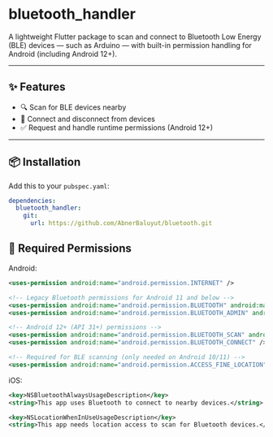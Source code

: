 # bluetooth_handler

A lightweight Flutter package to scan and connect to Bluetooth Low Energy (BLE) devices — such as Arduino — with built-in permission handling for Android (including Android 12+).

---

## ✨ Features

- 🔍 Scan for BLE devices nearby
- 🔗 Connect and disconnect from devices
- ✅ Request and handle runtime permissions (Android 12+)

---

## 📦 Installation

Add this to your `pubspec.yaml`:

```yaml
dependencies:
  bluetooth_handler:
    git:
      url: https://github.com/AbnerBaluyut/bluetooth.git
```

## 🔐 Required Permissions

Android:
```xml
<uses-permission android:name="android.permission.INTERNET" />

<!-- Legacy Bluetooth permissions for Android 11 and below -->
<uses-permission android:name="android.permission.BLUETOOTH" android:maxSdkVersion="30" />
<uses-permission android:name="android.permission.BLUETOOTH_ADMIN" android:maxSdkVersion="30" />

<!-- Android 12+ (API 31+) permissions -->
<uses-permission android:name="android.permission.BLUETOOTH_SCAN" android:usesPermissionFlags="neverForLocation" />
<uses-permission android:name="android.permission.BLUETOOTH_CONNECT" />

<!-- Required for BLE scanning (only needed on Android 10/11) -->
<uses-permission android:name="android.permission.ACCESS_FINE_LOCATION" android:maxSdkVersion="30" />
```

iOS:
```xml
<key>NSBluetoothAlwaysUsageDescription</key>
<string>This app uses Bluetooth to connect to nearby devices.</string>

<key>NSLocationWhenInUseUsageDescription</key>
<string>This app needs location access to scan for Bluetooth devices.</string>
```
